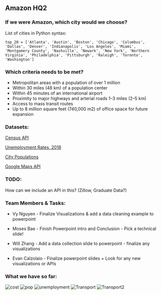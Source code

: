 ## Amazon HQ2
### If we were Amazon, which city would we choose?
List of cities in Python syntax:

```top_20 = ['Atlanta', 'Austin', 'Boston', 'Chicago', 'Columbus', 'Dallas', 'Denver', 'Indianapolis', 'Los Angeles', 'Miami', 'Montgomery County', 'Nashville', 'Newark', 'New York', 'Northern Virginia', 'Philadelphia', 'Pittsburgh', 'Raleigh', 'Toronto', 'Washington']```

### Which criteria needs to be met?

* Metropolitan areas with a population of over 1 million
* Within 30 miles (48 km) of a population center
* Within 45 minutes of an international airport
* Proximity to major highways and arterial roads 1–3 miles (2–5 km)
* Access to mass transit routes
* Up to 8 million square feet (740,000 m2) of office space for future expansion

### Datasets:
[Census API](https://www.census.gov/developers/)

[Unemployment Rates, 2018](https://www.bls.gov/web/metro/laummtrk.htm)

[City Populations](https://en.wikipedia.org/wiki/List_of_United_States_cities_by_population)

[Google Maps API](https://developers.google.com/maps/documentation/)

### TODO:
How can we include an API in this? (Zillow, Graduate Data?)

### Team Members & Tasks:
* Vy Nguyen - Finalize Visualizations & add a data cleaning example to powerpoint

* Moses Bae - Finish Powerpoint intro and Conclusion - Pick a technical slide!

* Will Zhang - Add a data collection slide to powerpoint - finalize any visualizations

* Evan Calzolaio - Finalize powerpoint slides + Look for any new visualizations or APIs 

### What we have so far:

![cost](Will/Cost_of_Living_Chart.png)
![pop](Evan/Charts/Population_in_millions.png)
![unemployment](Evan/Charts/unemployment_rate.png)
![Transport](Evan/Charts/summary_plots.png)
![Transport2](Evan/Charts/scatter_length_v_stations.png)
